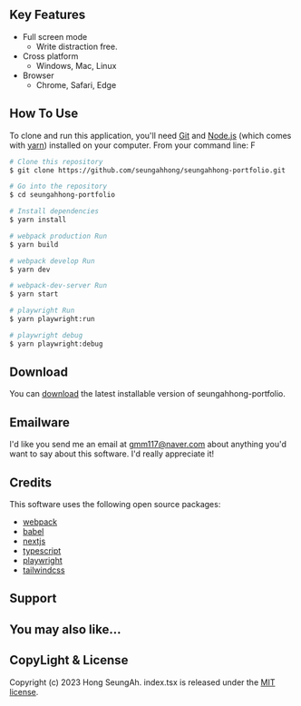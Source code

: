 ## Key Features

- Full screen mode
  - Write distraction free.
- Cross platform
  - Windows, Mac, Linux
- Browser
  - Chrome, Safari, Edge

## How To Use

To clone and run this application, you'll need [Git](https://git-scm.com) and [Node.js](https://nodejs.org/en/download/) (which comes with [yarn](https://yarnpkg.com/)) installed on your computer. From your command line:
F

```bash
# Clone this repository
$ git clone https://github.com/seungahhong/seungahhong-portfolio.git

# Go into the repository
$ cd seungahhong-portfolio

# Install dependencies
$ yarn install

# webpack production Run
$ yarn build

# webpack develop Run
$ yarn dev

# webpack-dev-server Run
$ yarn start

# playwright Run
$ yarn playwright:run

# playwright debug
$ yarn playwright:debug
```

## Download

You can [download](https://github.com/seungahhong/seungahhong-portfolio) the latest installable version of seungahhong-portfolio.

## Emailware

I'd like you send me an email at <gmm117@naver.com> about anything you'd want to say about this software. I'd really appreciate it!

## Credits

This software uses the following open source packages:

- [webpack](https://webpack.js.org/)
- [babel](https://babeljs.io/)
- [nextjs](https://nextjs.org/)
- [typescript](https://www.typescriptlang.org/)
- [playwright](https://playwright.dev/)
- [tailwindcss](https://tailwindcss.com/)

## Support

## You may also like...

## CopyLight & License

Copyright (c) 2023 Hong SeungAh. index.tsx is released under the [MIT license](https://opensource.org/licenses/MIT).
